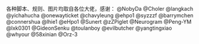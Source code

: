 各种脚本、规则、图片均取自各位大佬，感谢：
@NobyDa
@Choler
@langkach
@yichahucha
@onewayticket
@chavyleung
@ehpo1
@syzzzf
@barrymchen
@connershua
@lhie1
@eHpo1
@Sunert
@zZPiglet
@Neurogram
@Peng-YM
@lxk0301
@GideonSenku
@toulanboy
@evilbutcher
@yangtingxiao
@whyour
@58xinian
@Orz-3